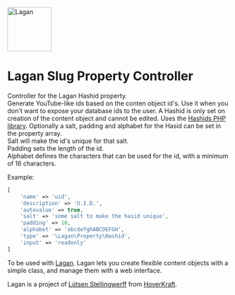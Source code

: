 [<img src="https://cdn.rawgit.com/lutsen/lagan/master/lagan-logo.svg" width="100" alt="Lagan">](https://github.com/lutsen/lagan)

Lagan Slug Property Controller
==============================

Controller for the Lagan Hashid property.  
Generate YouTube-like ids based on the conten object id's. Use it when you don't want to expose your database ids to the user. A Hashid is only set on creation of the content object and cannot be edited. Uses the [Hashids PHP library](http://hashids.org/php/). Optionally a salt, padding and alphabet for the Hasid can be set in the property array.   
Salt will make the id's unique for that salt.  
Padding sets the length of the id.  
Alphabet defines the characters that can be used for the id, with a minimum of 16 characters.  

Example:
```php
[
	'name' => 'uid',
	'description' => 'U.I.D.',
	'autovalue' => true,
	'salt' => 'some salt to make the hasid unique',
	'padding' => 10,
	'alphabet' => 'abcdefghABCDEFGH',
	'type' => '\Lagan\Property\Hashid',
	'input' => 'readonly'
]
```

To be used with [Lagan](https://github.com/lutsen/lagan). Lagan lets you create flexible content objects with a simple class, and manage them with a web interface.

Lagan is a project of [Lútsen Stellingwerff](http://lutsen.land/) from [HoverKraft](http://www.hoverkraft.nl/).